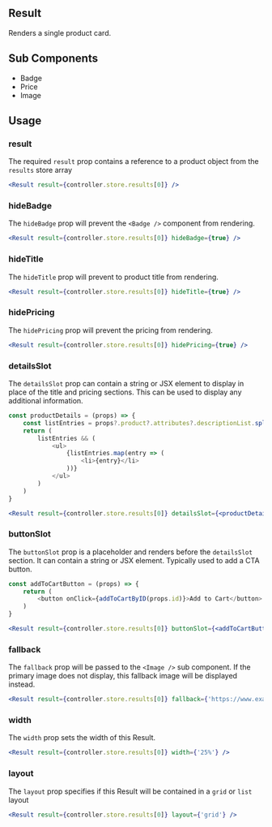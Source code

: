 ## Result

Renders a single product card. 

## Sub Components
- Badge
- Price
- Image

## Usage

### result
The required `result` prop contains a reference to a product object from the `results` store array

```jsx
<Result result={controller.store.results[0]} />
```

### hideBadge
The `hideBadge` prop will prevent the `<Badge />` component from rendering.

```jsx
<Result result={controller.store.results[0]} hideBadge={true} />
```

### hideTitle
The `hideTitle` prop will prevent to product title from rendering.

```jsx
<Result result={controller.store.results[0]} hideTitle={true} />
```

### hidePricing
The `hidePricing` prop will prevent the pricing from rendering.

```jsx
<Result result={controller.store.results[0]} hidePricing={true} />
```

### detailsSlot
The `detailsSlot` prop can contain a string or JSX element to display in place of the title and pricing sections. This can be used to display any additional information.

```typescript
const productDetails = (props) => {
	const listEntries = props?.product?.attributes?.descriptionList.split('|');
	return (
		listEntries && (
			<ul>
				{listEntries.map(entry => (
					<li>{entry}</li>
				))}
			</ul>
		)
	)
}
```

```jsx
<Result result={controller.store.results[0]} detailsSlot={<productDetails product={controller.store.results[0]}>} /> ///////////
```

### buttonSlot
The `buttonSlot` prop is a placeholder and renders before the `detailsSlot` section. It can contain a string or JSX element. Typically used to add a CTA button.

```typescript
const addToCartButton = (props) => {
	return (
		<button onClick={addToCartByID(props.id)}>Add to Cart</button>
	)
}
```

```jsx
<Result result={controller.store.results[0]} buttonSlot={<addToCartButton id={controller.store.results[0].attributes.productid}/>} />
```

### fallback
The `fallback` prop will be passed to the `<Image />` sub component. If the primary image does not display, this fallback image will be displayed instead. 

```jsx
<Result result={controller.store.results[0]} fallback={'https://www.example.com/imgs/placeholder.jpg'} />
```

### width
The `width` prop sets the width of this Result.

```jsx
<Result result={controller.store.results[0]} width={'25%'} />
```

### layout
The `layout` prop specifies if this Result will be contained in a `grid` or `list` layout

```jsx
<Result result={controller.store.results[0]} layout={'grid'} />
```
